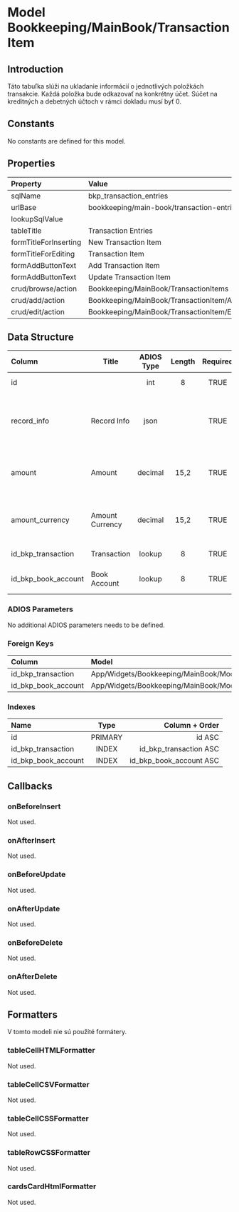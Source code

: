 # Model Bookkeeping/MainBook/TransactionItem

## Introduction

Táto tabuľka slúži na ukladanie informácií o jednotlivých položkách transakcie. Každá položka bude odkazovať na konkrétny účet. Súčet na kreditných a debetných účtoch v rámci dokladu musí byť 0. 

## Constants

No constants are defined for this model.

## Properties

| Property              | Value                                     |
| :-------------------- | :---------------------------------------- |
| sqlName               | bkp_transaction_entries                   |
| urlBase               | bookkeeping/main-book/transaction-entries |
| lookupSqlValue        |                                           |
| tableTitle            | Transaction Entries                       |
| formTitleForInserting | New Transaction Item                      |
| formTitleForEditing   | Transaction Item                          |
| formAddButtonText     | Add Transaction Item                      |
| formAddButtonText     | Update Transaction Item                   |
| crud/browse/action    | Bookkeeping/MainBook/TransactionItems     |
| crud/add/action       | Bookkeeping/MainBook/TransactionItem/Add  |
| crud/edit/action      | Bookkeeping/MainBook/TransactionItem/Edit |

## Data Structure

| Column              | Title           | ADIOS Type | Length | Required | Notes                                      |
| :------------------ | --------------- | :--------: | :----: | :------: | :----------------------------------------- |
| id                  |                 |    int     |   8    |   TRUE   | Unique record ID                           |
| record_info         | Record Info     |    json    |        |   TRUE   | Info about INSERT and UPDATE time & author |
| amount              | Amount          |  decimal   |  15,2  |   TRUE   | Suma položky transakcie v hlavnej mene     |
| amount_currency     | Amount Currency |  decimal   |  15,2  |   TRUE   | Suma položky transakcie v inej mene        |
| id_bkp_transaction  | Transaction     |   lookup   |   8    |   TRUE   | ID dokladu                                 |
| id_bkp_book_account | Book Account    |   lookup   |   8    |   TRUE   | ID účtu z účtovnej osnovy                  |

### ADIOS Parameters

No additional ADIOS parameters needs to be defined.

### Foreign Keys

| Column              | Model                                               | Relation | OnUpdate | OnDelete |
| :------------------ | :-------------------------------------------------- | :------: | -------- | -------- |
| id_bkp_transaction  | App/Widgets/Bookkeeping/MainBook/Models/Transaction |   1:N    | Cascade  | Cascade  |
| id_bkp_book_account | App/Widgets/Bookkeeping/MainBook/Models/BookAccount |   M:N    | Cascade  | Restrict |

### Indexes

| Name                |  Type   |          Column + Order |
| :------------------ | :-----: | ----------------------: |
| id                  | PRIMARY |                  id ASC |
| id_bkp_transaction  |  INDEX  |  id_bkp_transaction ASC |
| id_bkp_book_account |  INDEX  | id_bkp_book_account ASC |

## Callbacks

### onBeforeInsert

Not used.

### onAfterInsert

Not used.

### onBeforeUpdate

Not used.

### onAfterUpdate

Not used.

### onBeforeDelete

Not used.

### onAfterDelete

Not used.

## Formatters

V tomto modeli nie sú použité formátery.

### tableCellHTMLFormatter

Not used.

### tableCellCSVFormatter

Not used.

### tableCellCSSFormatter

Not used.

### tableRowCSSFormatter

Not used.

### cardsCardHtmlFormatter

Not used.
